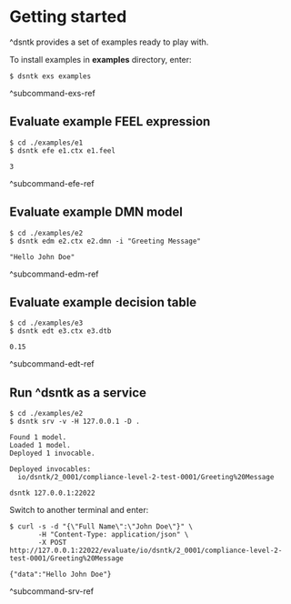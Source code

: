 # Getting started

^dsntk provides a set of examples ready to play with.

To install examples in **examples** directory, enter:

```shell
$ dsntk exs examples
```

^subcommand-exs-ref

## Evaluate example FEEL expression

```shell
$ cd ./examples/e1
$ dsntk efe e1.ctx e1.feel
```
```text
3
```

^subcommand-efe-ref

## Evaluate example DMN model

```shell
$ cd ./examples/e2
$ dsntk edm e2.ctx e2.dmn -i "Greeting Message"
```
```text
"Hello John Doe"
```

^subcommand-edm-ref

## Evaluate example decision table

```shell
$ cd ./examples/e3
$ dsntk edt e3.ctx e3.dtb
```
```text
0.15
```

^subcommand-edt-ref

## Run ^dsntk as a service

```shell
$ cd ./examples/e2
$ dsntk srv -v -H 127.0.0.1 -D .
```
```text
Found 1 model.
Loaded 1 model.
Deployed 1 invocable.

Deployed invocables:
  io/dsntk/2_0001/compliance-level-2-test-0001/Greeting%20Message

dsntk 127.0.0.1:22022
```

Switch to another terminal and enter:

```shell
$ curl -s -d "{\"Full Name\":\"John Doe\"}" \
       -H "Content-Type: application/json" \
       -X POST http://127.0.0.1:22022/evaluate/io/dsntk/2_0001/compliance-level-2-test-0001/Greeting%20Message
```
```text
{"data":"Hello John Doe"}
```

^subcommand-srv-ref
